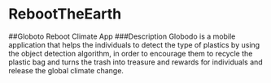 # RebootTheEarth
##Globoto Reboot Climate App
###Description
Globodo is a mobile application that helps the individuals to detect the type of plastics by using 
the object detection algorithm, in order to encourage them to recycle the plastic bag and turns the 
trash into treasure and rewards for individuals and release the global climate change. 
